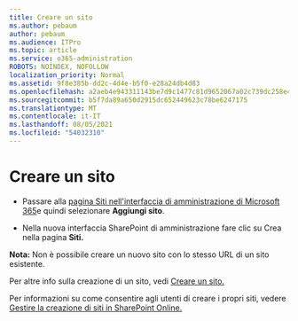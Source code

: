```yaml
---
title: Creare un sito
ms.author: pebaum
author: pebaum
ms.audience: ITPro
ms.topic: article
ms.service: o365-administration
ROBOTS: NOINDEX, NOFOLLOW
localization_priority: Normal
ms.assetid: 9f8e385b-dd2c-4d4e-b5f0-e28a24db4d83
ms.openlocfilehash: a2aeb4e943311143be7d9c1477c81d9652067a02c739dc258e4187deb79cade7
ms.sourcegitcommit: b5f7da89a650d2915dc652449623c78be6247175
ms.translationtype: MT
ms.contentlocale: it-IT
ms.lasthandoff: 08/05/2021
ms.locfileid: "54032310"
---
```

# <a name="create-a-site"></a>Creare un sito

- Passare alla [pagina Siti nell'interfaccia di amministrazione di Microsoft 365](https://portal.office.com/adminportal/home#/SitesList)e quindi selezionare **Aggiungi sito**. 
    
- Nella nuova interfaccia SharePoint di amministrazione fare clic su Crea nella pagina **Siti.** 
    
**Nota:** Non è possibile creare un nuovo sito con lo stesso URL di un sito esistente. 
  
Per altre info sulla creazione di un sito, vedi [Creare un sito.](https://go.microsoft.com/fwlink/?linkid=866295)
  
Per informazioni su come consentire agli utenti di creare i propri siti, vedere [Gestire la creazione di siti in SharePoint Online.](https://go.microsoft.com/fwlink/?linkid=866296)
  

